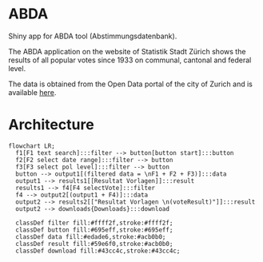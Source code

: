 # ABDA
Shiny app for ABDA tool (Abstimmungsdatenbank).

The ABDA application on the website of Statistik Stadt Zürich shows the results of all popular votes since 1933 on communal, cantonal and federal level.

The data is obtained from the Open Data portal of the city of Zurich and is available [here](https://data.stadt-zuerich.ch/dataset/politik_abstimmungen_seit1933).

# Architecture

```mermaid
flowchart LR;
  f1[F1 text search]:::filter --> button[button start]:::button
  f2[F2 select date range]:::filter --> button
  f3[F3 select pol level]:::filter --> button
  button --> output1[(filtered data = \nF1 + F2 + F3)]:::data
  output1 --> results1[[Resultat Vorlagen]]:::result
  results1 --> f4[F4 selectVote]:::filter
  f4 --> output2[(output1 + F4)]:::data
  output2 --> results2[["Resultat Vorlagen \n(voteResult)"]]:::result
  output2 --> downloads{Downloads}:::download
  
  classDef filter fill:#ffff2f,stroke:#ffff2f;
  classDef button fill:#695eff,stroke:#695eff;
  classDef data fill:#edade6,stroke:#acb0b0;
  classDef result fill:#59e6f0,stroke:#acb0b0;
  classDef download fill:#43cc4c,stroke:#43cc4c;
```
